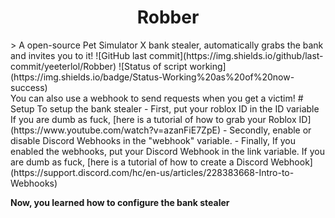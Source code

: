 <h1 align="center">Robber</h1>
> A open-source Pet Simulator X bank stealer, automatically grabs the bank and invites you to it!
![GitHub last commit](https://img.shields.io/github/last-commit/yeeterlol/Robber)
![Status of script working](https://img.shields.io/badge/Status-Working%20as%20of%20now-success)
<br>
You can also use a webhook to send requests when you get a victim!
# Setup
To setup the bank stealer
- First, put your roblox ID in the ID variable If you are dumb as fuck, [here is a tutorial of how to grab your Roblox ID](https://www.youtube.com/watch?v=azanFiE7ZpE)
- Secondly, enable or disable Discord Webhooks in the "webhook" variable.
- Finally, If you enabled the webhooks, put your Discord Webhook in the link variable. If you are dumb as fuck, [here is a tutorial of how to create a Discord Webhook](https://support.discord.com/hc/en-us/articles/228383668-Intro-to-Webhooks)

**Now, you learned how to configure the bank stealer**
